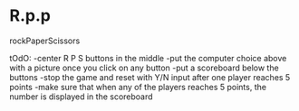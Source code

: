 # R.p.p
rockPaperScissors

tOdO:
-center R P S buttons in the middle
-put the computer choice above with a picture once you click on any button
-put a scoreboard below the buttons
-stop the game and reset with Y/N input after one player reaches 5 points 
-make sure that when any of the players reaches 5 points, the number is displayed in the scoreboard
